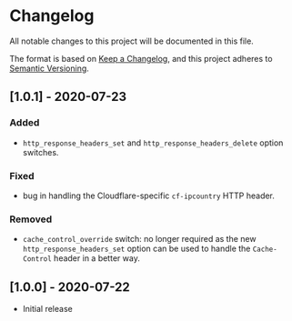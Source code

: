 # Changelog

All notable changes to this project will be documented in this file.

The format is based on [Keep a Changelog](https://keepachangelog.com/en/1.0.0/),
and this project adheres to [Semantic Versioning](https://semver.org/spec/v2.0.0.html).

## [1.0.1] - 2020-07-23

### Added
- `http_response_headers_set` and `http_response_headers_delete` option switches.

### Fixed
- bug in handling the Cloudflare-specific `cf-ipcountry` HTTP header. 

### Removed
- `cache_control_override` switch: no longer required as the new `http_response_headers_set` option can be used to handle the `Cache-Control` header in a better way.

## [1.0.0] - 2020-07-22

- Initial release